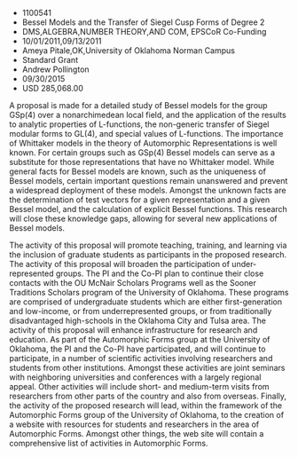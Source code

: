 
* 1100541
* Bessel Models and the Transfer of Siegel Cusp Forms of Degree 2
* DMS,ALGEBRA,NUMBER THEORY,AND COM, EPSCoR Co-Funding
* 10/01/2011,09/13/2011
* Ameya Pitale,OK,University of Oklahoma Norman Campus
* Standard Grant
* Andrew Pollington
* 09/30/2015
* USD 285,068.00

A proposal is made for a detailed study of Bessel models for the group GSp(4)
over a nonarchimedean local field, and the application of the results to
analytic properties of L-functions, the non-generic transfer of Siegel modular
forms to GL(4), and special values of L-functions. The importance of Whittaker
models in the theory of Automorphic Representations is well known. For certain
groups such as GSp(4) Bessel models can serve as a substitute for those
representations that have no Whittaker model. While general facts for Bessel
models are known, such as the uniqueness of Bessel models, certain important
questions remain unanswered and prevent a widespread deployment of these models.
Amongst the unknown facts are the determination of test vectors for a given
representation and a given Bessel model, and the calculation of explicit Bessel
functions. This research will close these knowledge gaps, allowing for several
new applications of Bessel models.

The activity of this proposal will promote teaching, training, and learning via
the inclusion of graduate students as participants in the proposed research. The
activity of this proposal will broaden the participation of under-represented
groups. The PI and the Co-PI plan to continue their close contacts with the OU
McNair Scholars Programs well as the Sooner Traditions Scholars program of the
University of Oklahoma. These programs are comprised of undergraduate students
which are either first-generation and low-income, or from underrepresented
groups, or from traditionally disadvantaged high-schools in the Oklahoma City
and Tulsa area. The activity of this proposal will enhance infrastructure for
research and education. As part of the Automorphic Forms group at the University
of Oklahoma, the PI and the Co-PI have participated, and will continue to
participate, in a number of scientific activities involving researchers and
students from other institutions. Amongst these activities are joint seminars
with neighboring universities and conferences with a largely regional appeal.
Other activities will include short- and medium-term visits from researchers
from other parts of the country and also from overseas. Finally, the activity of
the proposed research will lead, within the framework of the Automorphic Forms
group of the University of Oklahoma, to the creation of a website with resources
for students and researchers in the area of Automorphic Forms. Amongst other
things, the web site will contain a comprehensive list of activities in
Automorphic Forms.
